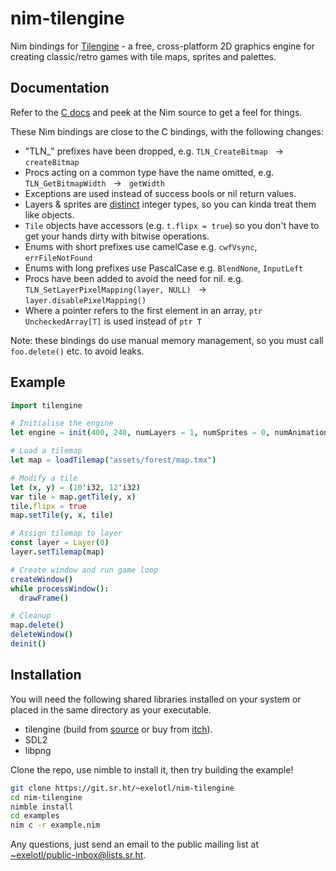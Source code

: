 # nim-tilengine

Nim bindings for [Tilengine](https://www.tilengine.org/) - a free, cross-platform 2D graphics engine for creating classic/retro games with tile maps, sprites and palettes.


## Documentation

Refer to the [C docs](https://www.tilengine.org/doc/) and peek at the Nim source to get a feel for things.

These Nim bindings are close to the C bindings, with the following changes:

- "TLN_" prefixes have been dropped, e.g. `TLN_CreateBitmap` &nbsp; → &nbsp; `createBitmap`
- Procs acting on a common type have the name omitted, e.g. `TLN_GetBitmapWidth` &nbsp; → &nbsp; `getWidth`
- Exceptions are used instead of success bools or nil return values.
- Layers & sprites are [distinct](https://nim-lang.org/docs/manual.html#types-distinct-type) integer types, so you can kinda treat them like objects.
- `Tile` objects have accessors (e.g. `t.flipx = true`) so you don't have to get your hands dirty with bitwise operations.
- Enums with short prefixes use camelCase e.g. `cwfVsync`, `errFileNotFound`
- Enums with long prefixes use PascalCase e.g. `BlendNone`, `InputLeft`
- Procs have been added to avoid the need for nil. e.g. `TLN_SetLayerPixelMapping(layer, NULL)` &nbsp; → &nbsp; `layer.disablePixelMapping()`
- Where a pointer refers to the first element in an array, `ptr UncheckedArray[T]` is used instead of `ptr T`

Note: these bindings do use manual memory management, so you must call `foo.delete()` etc. to avoid leaks.

## Example

```nim
import tilengine

# Initialise the engine
let engine = init(400, 240, numLayers = 1, numSprites = 0, numAnimations = 0)

# Load a tilemap
let map = loadTilemap("assets/forest/map.tmx")

# Modify a tile
let (x, y) = (10'i32, 12'i32)
var tile = map.getTile(y, x)
tile.flipx = true
map.setTile(y, x, tile)

# Assign tilemap to layer
const layer = Layer(0)
layer.setTilemap(map)

# Create window and run game loop
createWindow()
while processWindow():
  drawFrame()

# Cleanup
map.delete()
deleteWindow()
deinit()
```

## Installation

You will need the following shared libraries installed on your system or placed in the same directory as your executable.
- tilengine (build from [source](https://github.com/megamarc/Tilengine) or buy from [itch](https://megamarc.itch.io/tilengine)).
- SDL2
- libpng

Clone the repo, use nimble to install it, then try building the example!

```sh
git clone https://git.sr.ht/~exelotl/nim-tilengine
cd nim-tilengine
nimble install
cd examples
nim c -r example.nim
```

Any questions, just send an email to the public mailing list at [~exelotl/public-inbox@lists.sr.ht](mailto:~exelotl/public-inbox@lists.sr.ht).
